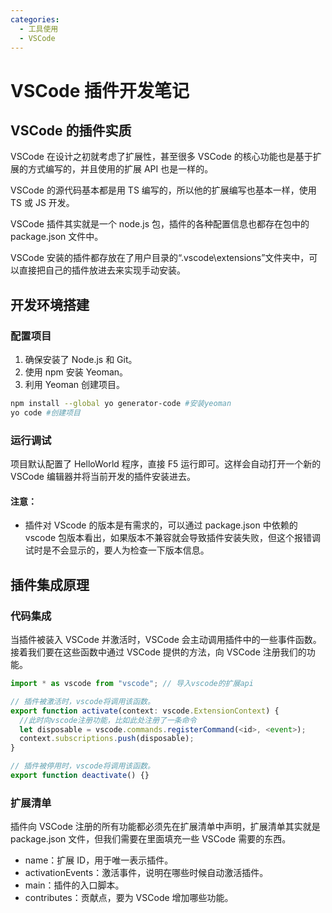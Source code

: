 ```yaml
---
categories:
  - 工具使用
  - VSCode
---
```

# VSCode 插件开发笔记

## VSCode 的插件实质

VSCode 在设计之初就考虑了扩展性，甚至很多 VSCode 的核心功能也是基于扩展的方式编写的，并且使用的扩展 API 也是一样的。

VSCode 的源代码基本都是用 TS 编写的，所以他的扩展编写也基本一样，使用 TS 或 JS 开发。

VSCode 插件其实就是一个 node.js 包，插件的各种配置信息也都存在包中的 package.json 文件中。

VSCode 安装的插件都存放在了用户目录的“.vscode\extensions”文件夹中，可以直接把自己的插件放进去来实现手动安装。

## 开发环境搭建

### 配置项目

1. 确保安装了 Node.js 和 Git。
2. 使用 npm 安装 Yeoman。
3. 利用 Yeoman 创建项目。

```bash
npm install --global yo generator-code #安装yeoman
yo code #创建项目
```

### 运行调试

项目默认配置了 HelloWorld 程序，直接 F5 运行即可。这样会自动打开一个新的 VSCode 编辑器并将当前开发的插件安装进去。

#### 注意：

- 插件对 VScode 的版本是有需求的，可以通过 package.json 中依赖的 vscode 包版本看出，如果版本不兼容就会导致插件安装失败，但这个报错调试时是不会显示的，要人为检查一下版本信息。

## 插件集成原理

### 代码集成

当插件被装入 VSCode 并激活时，VSCode 会主动调用插件中的一些事件函数。接着我们要在这些函数中通过 VSCode 提供的方法，向 VSCode 注册我们的功能。

```ts
import * as vscode from "vscode"; // 导入vscode的扩展api

// 插件被激活时，vscode将调用该函数。
export function activate(context: vscode.ExtensionContext) {
  //此时向vscode注册功能，比如此处注册了一条命令
  let disposable = vscode.commands.registerCommand(<id>, <event>);
  context.subscriptions.push(disposable);
}

// 插件被停用时，vscode将调用该函数。
export function deactivate() {}
```

### 扩展清单

插件向 VSCode 注册的所有功能都必须先在扩展清单中声明，扩展清单其实就是 package.json 文件，但我们需要在里面填充一些 VSCode 需要的东西。

- name：扩展 ID，用于唯一表示插件。
- activationEvents：激活事件，说明在哪些时候自动激活插件。
- main：插件的入口脚本。
- contributes：贡献点，要为 VSCode 增加哪些功能。
